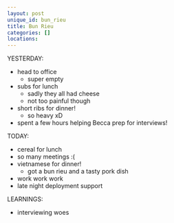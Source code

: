 ```yaml
---
layout: post
unique_id: bun_rieu
title: Bun Rieu
categories: []
locations: 
---
```


YESTERDAY:
* head to office
  * super empty
* subs for lunch
  * sadly they all had cheese
  * not too painful though
* short ribs for dinner!
  * so heavy xD
* spent a few hours helping Becca prep for interviews!

TODAY:
* cereal for lunch
* so many meetings :(
* vietnamese for dinner!
  * got a bun rieu and a tasty pork dish
* work work work
* late night deployment support

LEARNINGS:
* interviewing woes
